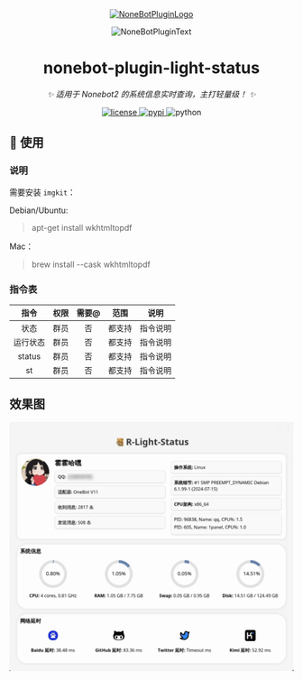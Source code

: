 <div align="center">
  <a href="https://v2.nonebot.dev/store"><img src="https://github.com/A-kirami/nonebot-plugin-template/blob/resources/nbp_logo.png" width="180" height="180" alt="NoneBotPluginLogo"></a>
  <br>
  <p><img src="https://github.com/A-kirami/nonebot-plugin-template/blob/resources/NoneBotPlugin.svg" width="240" alt="NoneBotPluginText"></p>
</div>

<div align="center">

# nonebot-plugin-light-status

_✨ 适用于 Nonebot2 的系统信息实时查询，主打轻量级！ ✨_


<a href="./LICENSE">
    <img src="https://img.shields.io/github/license/zhiyu1998/nonebot-plugin-light-status.svg" alt="license">
</a>
<a href="https://pypi.python.org/pypi/nonebot-plugin-light-status">
    <img src="https://img.shields.io/pypi/v/nonebot-plugin-light-status.svg" alt="pypi">
</a>
<img src="https://img.shields.io/badge/python-3.9+-blue.svg" alt="python">

</div>

## 🎉 使用

### 说明

需要安装 `imgkit`：

Debian/Ubuntu:
> apt-get install wkhtmltopdf

Mac：
> brew install --cask wkhtmltopdf

### 指令表
|   指令   | 权限 | 需要@ | 范围  | 说明 |
|:------:|:----:|:----:|:---:|:----:|
|   状态   | 群员 | 否 | 都支持 | 指令说明 |
|  运行状态  | 群员 | 否 | 都支持  | 指令说明 |
| status | 群员 | 否 | 都支持  | 指令说明 |
|   st   | 群员 | 否 | 都支持  | 指令说明 |

## 效果图

![status.webp](./images/status.webp)